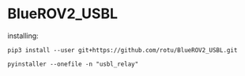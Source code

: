 # BlueROV2_USBL

installing:

```
pip3 install --user git+https://github.com/rotu/BlueROV2_USBL.git
```

```.env
pyinstaller --onefile -n "usbl_relay"
```
